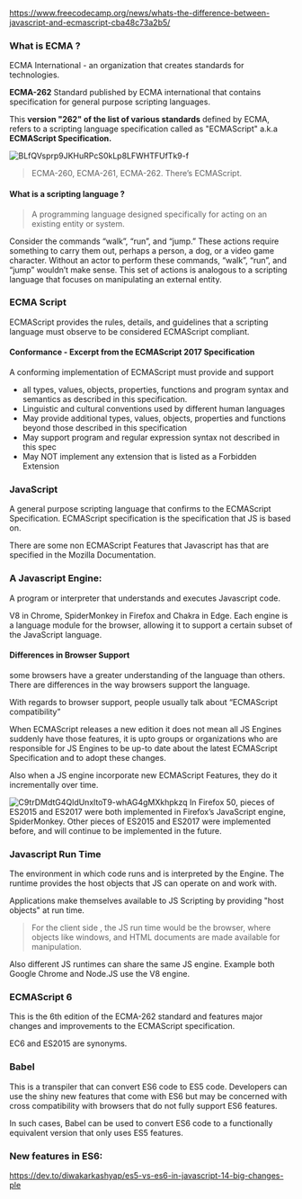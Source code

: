 https://www.freecodecamp.org/news/whats-the-difference-between-javascript-and-ecmascript-cba48c73a2b5/

### What is ECMA ?

ECMA International - an organization that creates standards for technologies. 

**ECMA-262**
Standard published by ECMA international that contains specification for general purpose scripting languages. 

This **version "262" of the list of various standards** defined by ECMA, refers to a scripting language specification called as "ECMAScript" a.k.a **ECMAScript Specification.**

![BLfQVsprp9JKHuRPcS0kLp8LFWHTFUfTk9-f](https://cdn-media-1.freecodecamp.org/images/BLfQVsprp9JKHuRPcS0kLp8LFWHTFUfTk9-f)
> ECMA-260, ECMA-261, ECMA-262. There’s ECMAScript.


#### What is a scripting language ? 

> A programming language designed specifically for acting on an existing entity or system. 

Consider the commands “walk”, “run”, and “jump.” These actions require something to carry them out, perhaps a person, a dog, or a video game character. Without an actor to perform these commands, “walk”, “run”, and “jump” wouldn’t make sense. This set of actions is analogous to a scripting language that focuses on manipulating an external entity.

### ECMA Script

ECMAScript provides the rules, details, and guidelines that a scripting language must observe to be considered ECMAScript compliant.

#### Conformance - Excerpt from the ECMAScript 2017 Specification

A conforming implementation of ECMAScript must provide and support 
- all types, values, objects, properties, functions and program syntax and semantics as described in this specification.
- Linguistic and cultural conventions used by different human languages
- May provide additional types, values, objects, properties and functions beyond those described in this specification
- May support program and regular expression syntax not described in this spec
- May NOT implement any extension that is listed as a Forbidden Extension

### JavaScript

A general purpose scripting language that confirms to the ECMAScript Specification. ECMAScript specification is the specification that JS is based on.

There are some non ECMAScript Features that Javascript has that are specified in the Mozilla Documentation. 

### A Javascript Engine: 
A program or interpreter that understands and executes Javascript code. 

V8 in Chrome, SpiderMonkey in Firefox and Chakra in Edge. Each engine is a language module for the browser, allowing it to support a certain subset of the JavaScript language.

#### Differences in Browser Support

some browsers have a greater understanding of the language than others. There are differences in the way browsers support the language.

With regards to browser support, people usually talk about “ECMAScript compatibility”

When ECMAScript releases a new edition it does not mean all JS Engines suddenly have those features, it is upto groups or organizations who are responsible for JS Engines to be up-to date about the latest ECMAScript Specification and to adopt these changes.

Also when a JS engine incorporate new ECMAScript Features, they do it incrementally over time. 

![C9trDMdtG4QldUnxltoT9-whAG4gMXkhpkzq](https://cdn-media-1.freecodecamp.org/images/C9trDMdtG4QldUnxltoT9-whAG4gMXkhpkzq)
In Firefox 50, pieces of ES2015 and ES2017 were both implemented in Firefox’s JavaScript engine, SpiderMonkey. Other pieces of ES2015 and ES2017 were implemented before, and will continue to be implemented in the future.

### Javascript Run Time

The environment in which code runs and is interpreted by the Engine. The runtime provides the host objects that JS can operate on and work with. 

Applications make themselves available to JS Scripting by providing "host objects" at run time. 

>For the client side , the JS run time would be the browser, where objects like windows, and HTML documents are made available for manipulation. 

Also different JS runtimes can share the same JS engine. Example both Google Chrome and Node.JS use the V8 engine.

### ECMAScript 6
This is the 6th edition of the ECMA-262 standard and features major changes and improvements to the ECMAScript specification. 

EC6 and ES2015 are synonyms. 

### Babel
This is a transpiler that can convert ES6 code to ES5 code.  Developers can use the shiny new features that come with ES6 but may be concerned with cross compatibility with browsers that do not fully support ES6 features. 

In such cases, Babel can be used to convert ES6 code to a functionally equivalent version that only uses ES5 features. 

### New features in ES6:
https://dev.to/diwakarkashyap/es5-vs-es6-in-javascript-14-big-changes-ple


